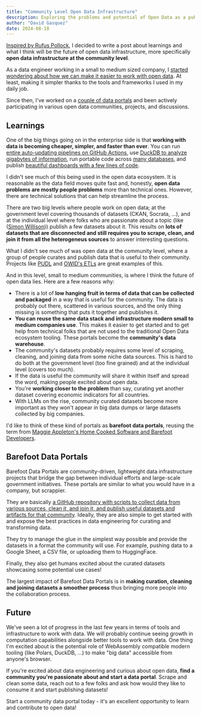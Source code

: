 ```yaml
---
title: "Community Level Open Data Infrastructure"
description: Exploring the problems and potential of Open Data as a public good.
author: "David Gasquez"
date: 2024-08-10
---
```


[Inspired by Rufus Pollock](https://github.com/datopian/datahub/issues/1138#issuecomment-2198126846), I decided to write a post about learnings and what I think will be the future of open data infrastructure, more specifically **open data infrastructure at the community level**.

As a data engineer working in a small to medium sized company, I [started wondering about how we can make it easier to work with open data](https://handbook.davidgasquez.com/Open+Data). At least, making it simpler thanks to the tools and frameworks I used in my daily job.

Since then, I've worked on a [couple of data portals](https://davidgasquez.com/modern-open-data-portals) and been actively participating in various open data communities, projects, and discussions.

## Learnings

One of the big things going on in the enterprise side is that **working with data is becoming cheaper, simpler, and faster than ever**. You can run [entire auto-updating pipelines on GitHub Actions](https://github.com/simonw/ca-fires-history), use [DuckDB to analyze gigabytes of information](https://x.com/severo_dev/status/1759537328228348220), run portable code across [many databases](https://ibis-project.org/), and publish [beautiful dashboards with a few lines of code](https://evidence.dev/).

I didn't see much of this being used in the open data ecosystem. It is reasonable as the data field moves quite fast and, honestly, **open data problems are mostly people problems** more than technical ones. However, there are technical solutions that can help streamline the process.

There are two big levels where people work on open data; at the government level covering thousands of datasets (CKAN, Socrata, ...), and at the individual level where folks who are passionate about a topic (like ([Simon Willison](https://github.com/simonw/scrape-instances-social))) publish a few datasets about it. This results on **lots of datasets that are disconnected and still requires you to scrape, clean, and join it from all the heterogeneus sources** to answer interesting questions.

What I didn't see much of was open data at the community level, where a group of people curates and publish data that is useful to their community. Projects like [PUDL](https://github.com/catalyst-cooperative/pudl) and [OWID's ETLs](https://github.com/owid/etl/) are great examples of this.

And in this level, small to medium communities, is where I think the future of open data lies. Here are a few reasons why:

- There is a lot of **low hanging fruit in terms of data that can be collected and packaged** in a way that is useful for the community. The data is probably out there, scattered in various sources, and the only thing missing is something that puts it together and publishes it.
- **You can reuse the same data stack and infrastructure modern small to medium companies use**. This makes it easier to get started and to get help from technical folks that are not used to the traditional Open Data ecosystem tooling. These portals become the **community's data warehouse**.
- The community's datasets probably requires some level of scraping, cleaning, and joining data from some niche data sources. This is hard to do both at the government level (too fine grained) and at the individual level (covers too much).
- If the data is useful the community will share it within itself and spread the word, making people excited about open data.
- You're **working closer to the problem** than say, curating yet another dataset covering economic indicators for all countries.
- With LLMs on the rise, community curated datasets become more important as they won't appear in big data dumps or large datasets collected by big companies.

I'd like to think of these kind of portals as **barefoot data portals**, reusing the term from [Maggie Appleton's Home Cooked Software and Barefoot Developers](https://maggieappleton.com/home-cooked-software).

## Barefoot Data Portals

Barefoot Data Portals are community-driven, lightweight data infrastructure projects that bridge the gap between individual efforts and large-scale government initiatives. These portals are similar to what you would have in a company, but scrappier.

They are basically [a GitHub repository with scripts to collect data from various sources, clean it, and join it, and publish useful datasets and artifacts for that community](https://github.com/datonic/datadex). Ideally, they are also simple to get started with and expose the best practices in data engineering for curating and transforming data.

They try to manage the glue in the simplest way possible and provide the datasets in a format the community will use. For example, pushing data to a Google Sheet, a CSV file, or uploading them to HuggingFace.

Finally, they also get humans excited about the curated datasets showcasing some potential use cases!

The largest impact of Barefoot Data Portals is in **making curation, cleaning and joining datasets a smoother process** thus bringing more people into the collaboration process.

## Future

We've seen a lot of progress in the last few years in terms of tools and infrastructure to work with data. We will probably continue seeing growth in computation capabilities alongside better tools to work with data. One thing I'm excited about is the potential role of WebAssembly compatible modern tooling (like Polars, DuckDB, ...) to make "big data" accessible from anyone's browser.

If you're excited about data engineering and curious about open data, **find a community you're passionate about and start a data portal**. Scrape and clean some data, reach out to a few folks and ask how would they like to consume it and start publishing datasets!

Start a community data portal today - it's an excellent opportunity to learn and contribute to open data!
